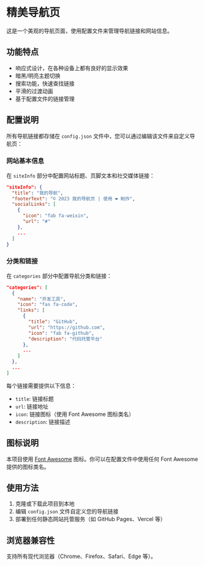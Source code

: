 # 精美导航页

这是一个美观的导航页面，使用配置文件来管理导航链接和网站信息。

## 功能特点

- 响应式设计，在各种设备上都有良好的显示效果
- 暗黑/明亮主题切换
- 搜索功能，快速查找链接
- 平滑的过渡动画
- 基于配置文件的链接管理

## 配置说明

所有导航链接都存储在 `config.json` 文件中，您可以通过编辑该文件来自定义导航页：

### 网站基本信息

在 `siteInfo` 部分中配置网站标题、页脚文本和社交媒体链接：

```json
"siteInfo": {
  "title": "我的导航",
  "footerText": "© 2023 我的导航页 | 使用 ❤️ 制作",
  "socialLinks": [
    {
      "icon": "fab fa-weixin",
      "url": "#"
    },
    ...
  ]
}
```

### 分类和链接

在 `categories` 部分中配置导航分类和链接：

```json
"categories": [
  {
    "name": "开发工具",
    "icon": "fas fa-code",
    "links": [
      {
        "title": "GitHub",
        "url": "https://github.com",
        "icon": "fab fa-github",
        "description": "代码托管平台"
      },
      ...
    ]
  },
  ...
]
```

每个链接需要提供以下信息：
- `title`: 链接标题
- `url`: 链接地址
- `icon`: 链接图标（使用 Font Awesome 图标类名）
- `description`: 链接描述

## 图标说明

本项目使用 [Font Awesome](https://fontawesome.com/) 图标。你可以在配置文件中使用任何 Font Awesome 提供的图标类名。

## 使用方法

1. 克隆或下载此项目到本地
2. 编辑 `config.json` 文件自定义您的导航链接
3. 部署到任何静态网站托管服务（如 GitHub Pages、Vercel 等）

## 浏览器兼容性

支持所有现代浏览器（Chrome、Firefox、Safari、Edge 等）。
